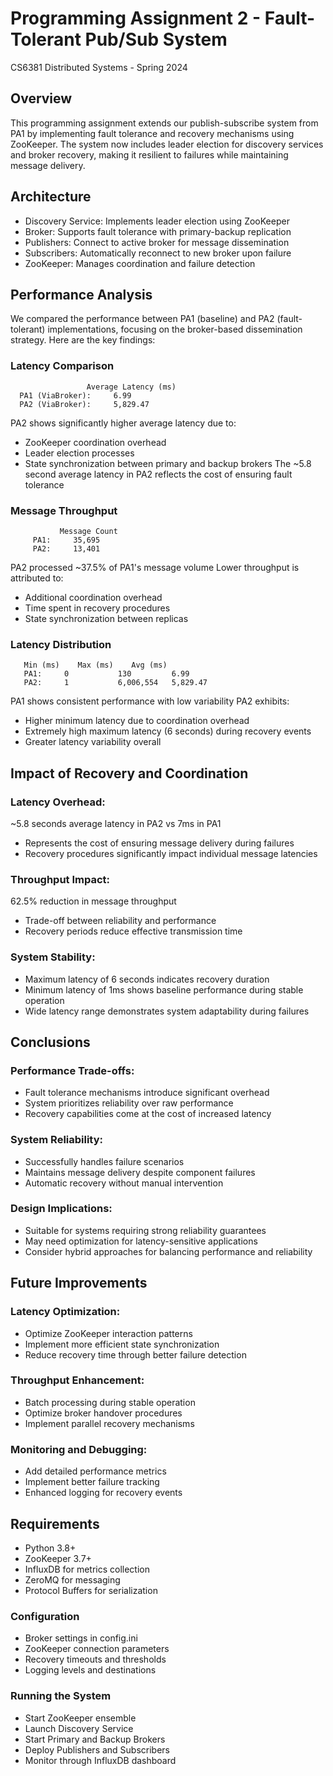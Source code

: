 # Programming Assignment 2 - Fault-Tolerant Pub/Sub System
CS6381 Distributed Systems - Spring 2024

## Overview
This programming assignment extends our publish-subscribe system from PA1 by implementing fault tolerance and recovery mechanisms using ZooKeeper. The system now includes leader election for discovery services and broker recovery, making it resilient to failures while maintaining message delivery.

## Architecture
- Discovery Service: Implements leader election using ZooKeeper
- Broker: Supports fault tolerance with primary-backup replication
- Publishers: Connect to active broker for message dissemination
- Subscribers: Automatically reconnect to new broker upon failure
- ZooKeeper: Manages coordination and failure detection

## Performance Analysis
We compared the performance between PA1 (baseline) and PA2 (fault-tolerant) implementations, focusing on the broker-based dissemination strategy. Here are the key findings:

### Latency Comparison
                     Average Latency (ms)
      PA1 (ViaBroker):     6.99
      PA2 (ViaBroker):     5,829.47

PA2 shows significantly higher average latency due to:
- ZooKeeper coordination overhead
- Leader election processes
- State synchronization between primary and backup brokers
The ~5.8 second average latency in PA2 reflects the cost of ensuring fault tolerance

### Message Throughput
               Message Count
         PA1:     35,695
         PA2:     13,401

PA2 processed ~37.5% of PA1's message volume
Lower throughput is attributed to:
- Additional coordination overhead
- Time spent in recovery procedures
- State synchronization between replicas

### Latency Distribution
       Min (ms)    Max (ms)    Avg (ms)
       PA1:     0           130         6.99
       PA2:     1           6,006,554   5,829.47

PA1 shows consistent performance with low variability
PA2 exhibits:
- Higher minimum latency due to coordination overhead
- Extremely high maximum latency (6 seconds) during recovery events
- Greater latency variability overall

## Impact of Recovery and Coordination
### Latency Overhead:
~5.8 seconds average latency in PA2 vs 7ms in PA1
- Represents the cost of ensuring message delivery during failures
- Recovery procedures significantly impact individual message latencies

### Throughput Impact:
62.5% reduction in message throughput
- Trade-off between reliability and performance
- Recovery periods reduce effective transmission time

### System Stability:
- Maximum latency of 6 seconds indicates recovery duration
- Minimum latency of 1ms shows baseline performance during stable operation
- Wide latency range demonstrates system adaptability during failures

## Conclusions
### Performance Trade-offs:
- Fault tolerance mechanisms introduce significant overhead
- System prioritizes reliability over raw performance
- Recovery capabilities come at the cost of increased latency

### System Reliability:
- Successfully handles failure scenarios
- Maintains message delivery despite component failures
- Automatic recovery without manual intervention

### Design Implications:
- Suitable for systems requiring strong reliability guarantees
- May need optimization for latency-sensitive applications
- Consider hybrid approaches for balancing performance and reliability

## Future Improvements
### Latency Optimization:
- Optimize ZooKeeper interaction patterns
- Implement more efficient state synchronization
- Reduce recovery time through better failure detection

### Throughput Enhancement:
- Batch processing during stable operation
- Optimize broker handover procedures
- Implement parallel recovery mechanisms

### Monitoring and Debugging:
- Add detailed performance metrics
- Implement better failure tracking
- Enhanced logging for recovery events

## Requirements
- Python 3.8+
- ZooKeeper 3.7+
- InfluxDB for metrics collection
- ZeroMQ for messaging
- Protocol Buffers for serialization

### Configuration
- Broker settings in config.ini
- ZooKeeper connection parameters
- Recovery timeouts and thresholds
- Logging levels and destinations

### Running the System
- Start ZooKeeper ensemble
- Launch Discovery Service
- Start Primary and Backup Brokers
- Deploy Publishers and Subscribers
- Monitor through InfluxDB dashboard